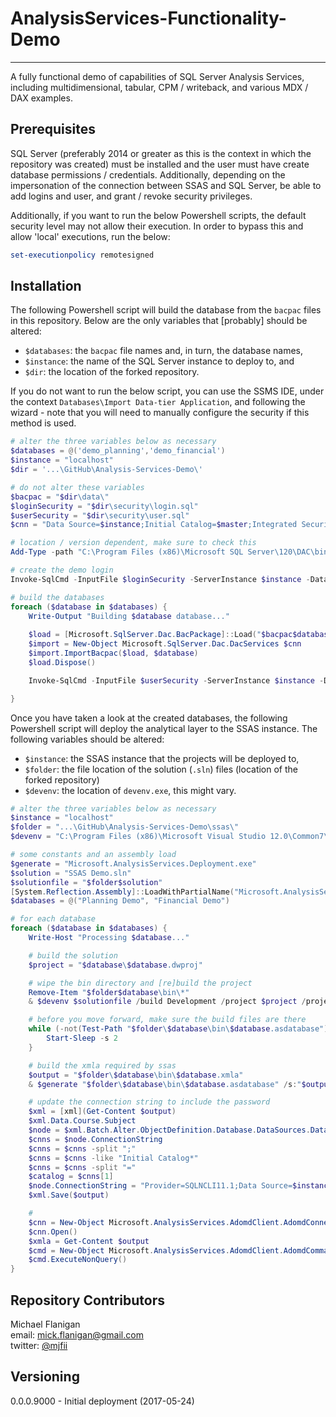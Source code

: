 [//]: # (need to add repository contents to the readme)

# AnalysisServices-Functionality-Demo  
---  
A fully functional demo of capabilities of SQL Server Analysis Services, including multidimensional, tabular, CPM / writeback, and various MDX / DAX examples.

## Prerequisites
SQL Server (preferably 2014 or greater as this is the context in which the repository was created) must be installed and the user must have create database permissions / credentials.  Additionally, depending on the impersonation of the connection between SSAS and SQL Server, be able to add logins and user, and grant / revoke security privileges. 

Additionally, if you want to run the below Powershell scripts, the default security level may not allow their execution. In order to bypass this and allow 'local' executions, run the below:

```powershell
set-executionpolicy remotesigned
```

## Installation

The following Powershell script will build the database from the `bacpac` files in this repository.  Below are the only variables that [probably] should be altered:
- `$databases`: the `bacpac` file names and, in turn, the database names,
- `$instance`: the name of the SQL Server instance to deploy to, and
- `$dir`: the location of the forked repository.

If you do not want to run the below script, you can use the SSMS IDE, under the context `Databases\Import Data-tier Application`, and following the wizard - note that you will need to manually configure the security if this method is used.

```powershell
# alter the three variables below as necessary
$databases = @('demo_planning','demo_financial')
$instance = "localhost"
$dir = '...\GitHub\Analysis-Services-Demo\'

# do not alter these variables
$bacpac = "$dir\data\"
$loginSecurity = "$dir\security\login.sql"
$userSecurity = "$dir\security\user.sql"
$cnn = "Data Source=$instance;Initial Catalog=$master;Integrated Security=True;Connection Timeout=0;"

# location / version dependent, make sure to check this
Add-Type -path "C:\Program Files (x86)\Microsoft SQL Server\120\DAC\bin\Microsoft.SqlServer.Dac.dll" 

# create the demo login
Invoke-SqlCmd -InputFile $loginSecurity -ServerInstance $instance -Database "master" -Verbose

# build the databases
foreach ($database in $databases) {
    Write-Output "Building $database database..."
    
    $load = [Microsoft.SqlServer.Dac.BacPackage]::Load("$bacpac$database.bacpac")
    $import = New-Object Microsoft.SqlServer.Dac.DacServices $cnn
    $import.ImportBacpac($load, $database)
    $load.Dispose()

    Invoke-SqlCmd -InputFile $userSecurity -ServerInstance $instance -Database $database -Verbose

}
```

Once you have taken a look at the created databases, the following Powershell script will deploy the analytical layer to the SSAS instance. The following variables should be altered:
- `$instance`: the SSAS instance that the projects will be deployed to,
- `$folder`:  the file location of the solution (`.sln`) files (location of the forked repository)
- `$devenv`: the location of `devenv.exe`, this might vary.

```powershell
# alter the three variables below as necessary
$instance = "localhost"
$folder = "...\GitHub\Analysis-Services-Demo\ssas\"
$devenv = "C:\Program Files (x86)\Microsoft Visual Studio 12.0\Common7\IDE\devenv.exe"

# some constants and an assembly load
$generate = "Microsoft.AnalysisServices.Deployment.exe"
$solution = "SSAS Demo.sln"
$solutionfile = "$folder$solution"
[System.Reflection.Assembly]::LoadWithPartialName("Microsoft.AnalysisServices.AdomdClient") # risk of deprecation
$databases = @("Planning Demo", "Financial Demo")

# for each database
foreach ($database in $databases) {
    Write-Host "Processing $database..."

    # build the solution
    $project = "$database\$database.dwproj"

    # wipe the bin directory and [re]build the project
    Remove-Item "$folder$database\bin\*"
    & $devenv $solutionfile /build Development /project $project /projectconfig Development

    # before you move forward, make sure the build files are there
    while (-not(Test-Path "$folder\$database\bin\$database.asdatabase")) {
        Start-Sleep -s 2
    }

    # build the xmla required by ssas
    $output = "$folder\$database\bin\$database.xmla"
    & $generate "$folder\$database\bin\$database.asdatabase" /s:"$output.log" /o:$output

    # update the connection string to include the password
    $xml = [xml](Get-Content $output)
    $xml.Data.Course.Subject
    $node = $xml.Batch.Alter.ObjectDefinition.Database.DataSources.DataSource
    $cnns = $node.ConnectionString
    $cnns = $cnns -split ";"
    $cnns = $cnns -like "Initial Catalog*"
    $cnns = $cnns -split "="
    $catalog = $cnns[1]
    $node.ConnectionString = "Provider=SQLNCLI11.1;Data Source=$instance;Persist Security Info=True;User ID=demo_reader;Initial Catalog=$catalog;Password=demo_reader"
    $xml.Save($output)

    # 
    $cnn = New-Object Microsoft.AnalysisServices.AdomdClient.AdomdConnection “Data Source=$instance”
    $cnn.Open()
    $xmla = Get-Content $output
    $cmd = New-Object Microsoft.AnalysisServices.AdomdClient.AdomdCommand $xmla, $cnn
    $cmd.ExecuteNonQuery()
}
```

## Repository Contributors

Michael Flanigan  
email: [mick.flanigan@gmail.com](mick.flanigan@gmail.com)  
twitter: [@mjfii](https://twitter.com/mjfii)  

## Versioning

0.0.0.9000 - Initial deployment (2017-05-24)
